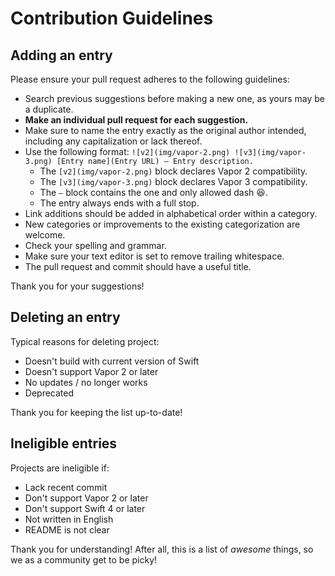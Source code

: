 # Contribution Guidelines

## Adding an entry

Please ensure your pull request adheres to the following guidelines:

- Search previous suggestions before making a new one, as yours may be a duplicate.
- **Make an individual pull request for each suggestion.**
- Make sure to name the entry exactly as the original author intended, including any capitalization or lack thereof.
- Use the following format: `![v2](img/vapor-2.png) ![v3](img/vapor-3.png) [Entry name](Entry URL) – Entry description.`
  - The `[v2](img/vapor-2.png)` block declares Vapor 2 compatibility.
  - The `[v3](img/vapor-3.png)` block declares Vapor 3 compatibility.
  - The `–` block contains the one and only allowed dash :satisfied:.
  - The entry always ends with a full stop.
- Link additions should be added in alphabetical order within a category.
- New categories or improvements to the existing categorization are welcome.
- Check your spelling and grammar.
- Make sure your text editor is set to remove trailing whitespace.
- The pull request and commit should have a useful title.

Thank you for your suggestions!

## Deleting an entry

Typical reasons for deleting project:

- Doesn't build with current version of Swift
- Doesn't support Vapor 2 or later
- No updates / no longer works
- Deprecated

Thank you for keeping the list up-to-date!

## Ineligible entries

Projects are ineligible if:

- Lack recent commit
- Don't support Vapor 2 or later
- Don't support Swift 4 or later
- Not written in English
- README is not clear

Thank you for understanding! After all, this is a list of *awesome* things, so we as a community get to be picky!
